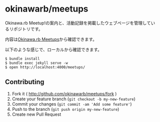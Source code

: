 okinawarb/meetups
=======
Okinawa.rb Meetup!の案内と、活動記録を掲載したウェブページを管理しているリポジトリです。

内容は[Okinawa.rb Meetups](http://www.okinawarb.org/meetups/)から確認できます。

以下のような感じで、ローカルから確認できます。

```
$ bundle install
$ bundle exec jekyll serve -w
$ open http://localhost:4000/meetups/
```

## Contributing

1. Fork it ( http://github.com/okinawarb/meetups/fork )
2. Create your feature branch (`git checkout -b my-new-feature`)
3. Commit your changes (`git commit -am 'Add some feature'`)
4. Push to the branch (`git push origin my-new-feature`)
5. Create new Pull Request
